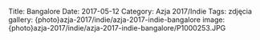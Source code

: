 Title: Bangalore
Date: 2017-05-12
Category: Azja 2017/Indie
Tags: zdjęcia
gallery: {photo}azja-2017/indie/azja-2017-indie-bangalore
image: {photo}azja-2017/indie/azja-2017-indie-bangalore/P1000253.JPG
